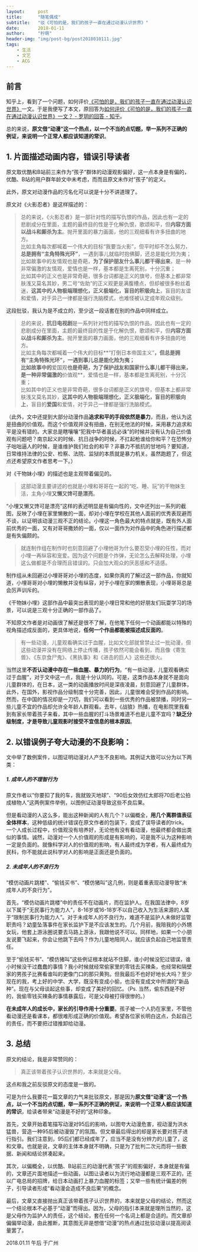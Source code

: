 ```yaml
---
layout:     post
title:      "随笔偶成"
subtitle:   "驳《可怕的是，我们的孩子一直在通过动漫认识世界》"
date:       2018-01-11
author:     "柠萌"
header-img: "img/post-bg/post2018010111.jpg"
tags:
    - 生活
    - 文艺
    - ACG
---
```


## 前言

知乎上，看到了一个问题，如何评价[《可怕的是，我们的孩子一直在通过动漫认识世界》](http://mp.weixin.qq.com/s/nZulTHBPbd9Panc7XSciyQ)一文。于是我便写了本文，原回答为[如何评价《可怕的是，我们的孩子一直在通过动漫认识世界》一文？ - 罗玥的回答 - 知乎](https://www.zhihu.com/question/265391277/answer/293707377)。

总的来说，**原文借“动漫”这一个热点，以一个不当的点切题，举一系列不正确的例证，来说明一个正常人都应该知道的常识**。

## 1. 片面描述动画内容，错误引导读者

原文取优酷和B站前三来作为“孩子“群体的动漫观影偏好，这一点本身是有偏的，优酷、B站的用户群年龄文中未考虑，而而且原文未作对“孩子”的定义。

此外，原文对动漫作品的污名化可以说是十分不讲道理了。

原文对《火影忍者》是这样描述的：

> 总的来说，《火影忍者》是一部针对性的描写仇恨的作品，因此也有一定的悲剧成分在里面，主题的最终目的性是于化解仇恨，歌颂和平，但**内容方面以战斗和厮杀为主**。抛开里面的暴力画面，他的三观细看有许多扭曲的地方。  
> 比如主角每次都喊着一个伟大的目标“我要当火影”，但平时却不怎么努力，**总是拥有“主角特殊光环”**，一遇到事儿就临时抱佛脚，还总是能化险为夷；  
> 比如故事中的友情观也是奇葩，**为了保护朋友什么事儿都干得出来**，是一种非常偏激的友情观，爱情也是一样，基本都是生离死别，十分沉重；  
> 比如其中的正义也是非常奇葩，很多台词都是正义的旗号，但基本上都非常肤浅又莫名其妙，男二号“佐助”的正义观更是满腹槽点，但却被很多粉丝着迷，**这其中的人物极端理想化，正义极端化，盲目的积极向上**，盲目的友谊和爱情，对于异己一律都是强行洗脑模式，也难怪被认定成年观众级别。  

这段批驳，我认为是不成立的，至少这一段话套在别的作品中同样成立。

> 总的来说，**抗日电视剧**是一系列针对性的描写仇恨的作品，因此也有一定的悲剧成分在里面，主题的最终目的性是于化解仇恨，歌颂和平，但**内容方面以战斗和厮杀为主**。抛开里面的暴力画面，他的三观细看有许多扭曲的地方。  
> 比如主角每次都喊着一个伟大的目标**“打倒日本帝国主义”**，但总是拥有“主角特殊光环”，一遇到事儿总是能化险为夷；  
> 比如故事中的**爱国观**也是奇葩，**为了保护战友和国家什么事儿都干得出来**，是一种非常偏激的**价值观**，爱情也是一样，基本都是生离死别，十分沉重；  
> 比如其中的正义也是非常奇葩，很多台词都是正义的旗号，但基本上都非常肤浅又莫名其妙，**这其中的人物极端理想化，正义极端化，盲目的积极向上**，盲目的**爱国**和爱情，对于异己一律都是强行洗脑模式。

（此外，文中还提到大部分动漫作品**追求和平的手段依然是暴力**，而且，他认为这是扭曲的价值观。而这个价值观并没有扭曲，在别无他法的时候，采用暴力追求和平是没有错的。大家总是瞎嚷嚷“犯我中华者虽远必诛”的时候并没有认为自己价值观有问题吧？南京起义的时候、抗日战争的时候，不扛起枪谁给你和平？在恐怖分子咄咄逼人的时候，是谁维护我们社会的和平？非暴力不抵抗的甘地吗？要知道，日常维持法律的公安、检察、法院、监狱的本质就是暴力机关。虽然跑题了，但这点还希望原文作者思考一下。）

对《干物妹小埋》的描述也是主观带着偏见的。

> 这部动漫主要讲述的也就是小埋和哥哥在一起的“吃、睡、玩”的干物妹生活，主角小埋**又懒又馋可是漂亮**。

“小埋又懒又馋可是漂亮”这样的表述明显是有偏向性的，文中还列出一系列的截图，反映了小埋在家里懒散的一面，却对小埋在学校在其他人面前的优秀表现避而不谈，以证明该动漫三观不正的结论。小埋这一角色最大的特点就是，既有外人面前优秀的一面，又有对哥哥撒娇的一面，仅以一面作为对作品中的角色进行描述都是有失偏颇的。

> 就连制作组在制作时也刻意回避了小埋他哥为什么要忍受小埋的任性，而对小埋一再纵容和宠爱。因为这个问题是个炸弹，无论怎么去解释处理，小埋这么做都是不合理而且错误的。只会加大观众的厌恶感和不适感。

制作组从未回避过小埋哥哥对小埋的态度，如果你真的了解过这一部作品，你就知道，小埋哥哥对小埋的懒散并没有纵容，对于小埋在家的懒散表现，小埋哥哥总是会厉声训斥的。

《干物妹小埋》这部作品中最突出表现的是小埋日常和他的好朋友们玩耍学习的场景，可以说是三观十分正确的一部作品了。


不知原文作者是对动画很了解还是很不了解，在他笔下任何一个动画都能以特殊的视角描述成反面的，更具体地说，**任何一个作品都能被描述成反面的**。


> 有一些动漫，儿童观看确实过于血腥，比如文化部就曾禁止过一批动漫，但这些动漫并没有在网络上停止传播，孩子依然可能会看到，而且像《寄生兽》、《东京食尸鬼》、《黑执事》和《进击的巨人》这些还很火。

当然这里**不否认动漫中存在一些血腥、暴力的行为**。“有一些动漫，儿童观看确实过于血腥”，对于文中这一点，我是十分认同的。可是，这类作品本身就不是面向儿童群体的，在日本，这一类的动画播放时间是深夜凌晨，刻意回避了儿童群体，此外，在国外，影视作品分级制度十分完善，因此，儿童很难会受到作品的影响。然而，在中国的情况却是一刀切，我们可以看到一些优秀的作品被禁播，同时另一些儿童不宜的作品却允许全年龄人群观看。去年，《战狼》热播，在电影院里我看到有家长带着孩子来看，其中一些血腥的打斗场景难道不也是儿童不宜吗？**缺乏分级制度，才是导致儿童观影时接受不宜信息的根本原因**。

## 2. 以错误例子夸大动漫的不良影响：

文中举了数例案件，以图证明动漫对人产生不良影响。其例证大致可以分为以下两类：

##### 1. 成年人的不理智行为

原文作者以“你要扣了我的车，我就毁灭地球”、“90后女效仿红太郎将70后老公拍成植物人”这两例案件举例，以图例证动漫导致这些不良后果。

但是看动漫的人这么多，能出这种新闻的人有几个？以偏概全，**用几个离群值表征全体样本**，这种低级的统计错误在原文作者的包装下，变成了误导读者的trick。一个人成长过程中，价值观没有培养好，无论他有没有看动漫，他最终都会做出类似的事情。诚然，动漫对一个人价值观的形成是有影响的，可是我不认为这种影响一定是负面的。就像科学对人的价值观的影响，有人最终成为学者，有人最终成为民科，你不能就此说科学对人的影响是正面还是负面的。

##### 2. 未成年人的不良行为

“模仿动画片跳楼”、“偷钱买书”、“模仿猪叫”这几例，则是着重表现动漫导致“未成年人的不良行为”。

首先，“模仿动画片跳楼”中的责任不在动画片，而在监护人。在我国法律中，8岁以下属于“无民事行为能力人”，8-16岁或16-18岁不以自己收入为生活来源的人属于“限制民事行为能力人”。对于未成年人的不良行为，难道不是监护人未做好监管职责吗？幼童坠落事件在家长监护下是不应该发生的。几个月前，我陪我的小外甥女玩，他套上游泳圈说要去马路上游泳，我跟他说不可以。同样地，如果一个小朋友说要飞起来，你会让他跳下去吗？作为儿童地陪同人，就应该负起自己地监管责任。

至于“偷钱买书”、“模仿猪叫”这些例证根本就站不住脚，谁小时候没犯过错误，谁小时候没干过蠢蠢的事情？我小时候就经常偷家里的零钱去买辣条，也经常和隔壁家的男孩子比赛看谁叫的更像门口的那只黄狗。但我最后不也好好地长大吗？至少现在的我，考上好的中学、大学，既没有变成小偷，也没有变成文中所谓的“新品种”。现在与父母谈起这些事，却变成了美好的回忆。（Ps. 当然，偷东西是不好的，我偷零钱买辣条的事情暴露后，可是父母被打得很惨的。）

**在未成年人的成长中，家长的引导作用十分重要**。孩子被一个人扔在家里，不管他看动漫还是看课本，都很难形成正确的价值观。希望各位家长明白这点，负起自己的责任，而不要把过错推卸给动漫。

## 3. 总结

原文的结论，我是非常赞同的：

> 真正该带着孩子认识世界的，本来就是父母。

这点和我之前反驳原文的态度是一致的。

可是为什么我要花一篇文章的力气来批驳原文，那是因为**原文借“动漫”这一个热点，以一个不当的点切题，举一系列不正确的例证，来说明一个正常人都应该知道的常识**，给读者带来“动漫是不好的”这种印象。

首先，文章开始着笔描写动漫对95后的影响，以图夸大动漫危害，视动漫为洪水猛兽，营造一种95后被动漫毁了的氛围。但文章最后得出的却是家长要对孩子进行指引。我们注意到，95后们都已经成年了，应当不是没有分辨力的儿童了，这和文章。也就是说，文章的主体本身就不明确，只是为了批判二次元而将一些数据、新闻和结论拼凑起来。

其次，以偏概全，以优酷、B站前三的动漫代表“孩子”的观影偏好，本身就是有偏的，文章还片面地描述一些动画，以图让读者以为流行地动漫都是三观不正的，还以广电总局的招牌，给日本动画打上暴力血腥的标签；又举一些有统计偏差的例子，引导读者形成“看动漫会造成不良后果“的概念。

最后，文章又直接抛出真正该带着孩子认识世界的，本来就是父母的结论，然而这一个结论根本不必基于“动漫”而得出。因为，父母的指引本来就是理所当然的，这是父母作为监护人的责任，这个结论，套在任何一个名词上都是合适的。而文章却偏偏举动漫，由此推断，其意图无非是想借“动漫”的热点通过批驳动漫以提高阅读量罢了。


2018.01.11 午后 于广州
